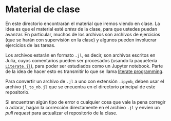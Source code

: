 # Material de clase

En este directorio encontrarán el material que iremos viendo en clase. La idea es que el material esté *antes* de la clase, para que ustedes puedan avanzar. En particular, muchos de los archivos son archivos de ejercicios (que se harán con supervisión en la clase) y algunos pueden involucrar ejercicios de las tareas.

Los archivos estarán en formato `.jl`, es decir, son archivos escritos en Julia, cuyos comentarios pueden ser procesados (usando la paquetería [`Literate.jl`](https://github.com/fredrikekre/Literate.jl)), para poder ser estudiados como un Jupyter notebook. Parte de la idea de hacer esto es transmitir lo que se llama [literate programming](https://en.wikipedia.org/wiki/Literate_programming).

Para convertir un archivo de `.jl` a uno con extensión `.ipynb`, deben usar el archivo `jl_to_nb.jl` que se encuentra en el directorio principal de este repositorio.

Si encuentran algún tipo de error o cualquier cosa que vale la pena corregir o aclarar, hagan la corrección directamente en el archivo `.jl` y envíen un *pull request* para actualizar el repositorio de la clase.

